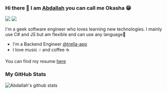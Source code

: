 
### Hi there 👋  I am [Abdallah](https://www.linkedin.com/in/abdallah-okasha/ "https://www.linkedin.com/in/abdallah-okasha/") you can call me Okasha 😁

<p>
    <a href="https://www.linkedin.com/in/abdallah-okasha/"><img src="https://img.shields.io/badge/linkedin-%230177B5?style=flat&logo=linkedin&logoColor=white"/></a>
    <a href="https://stackoverflow.com/users/5863487/abdallah-okasha?tab=profile"><img src="https://img.shields.io/badge/stackoverflow-%230177B5?logo=stackoverflow"/></a>
</p>
  
I'm a geek software engineer who loves learning new technologies. I mainly use C# and JS but am flexible and can use any language🕺

- I'm a Backend Engineer [@trella-app](https://www.trella.app/)
- I love music 🎶 and coffee ☕️

You can find my resume <a href="https://drive.google.com/file/d/1nwnNFQ9xNycx0S2sv4u9Bec6yc7m0534">here</a>

### My GitHub Stats

![Abdallah's github stats](https://github-readme-stats.vercel.app/api?username=abdallahokasha&show_icons=true)
